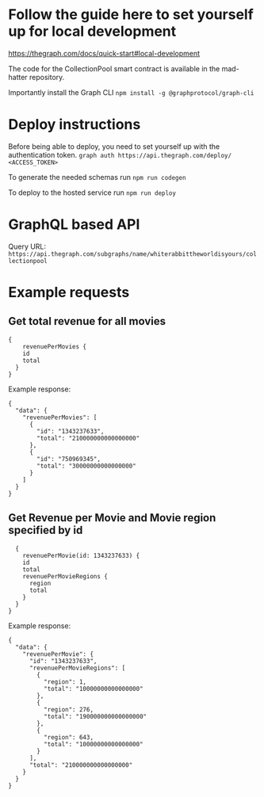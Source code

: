 # Follow the guide here to set yourself up for local development
https://thegraph.com/docs/quick-start#local-development

The code for the CollectionPool smart contract is available in the mad-hatter repository.

Importantly install the Graph CLI `npm install -g @graphprotocol/graph-cli
`
# Deploy instructions
Before being able to deploy, you need to set yourself up with the authentication token.
`graph auth https://api.thegraph.com/deploy/ <ACCESS_TOKEN>`

To generate the needed schemas run `npm run codegen`

To deploy to the hosted service run `npm run deploy`
# GraphQL based API
Query URL: `https://api.thegraph.com/subgraphs/name/whiterabbittheworldisyours/collectionpool`
# Example requests
## Get total revenue for all movies
```
{
  	revenuePerMovies {
    id
    total
  }
}

```

Example response:

```
{
  "data": {
    "revenuePerMovies": [
      {
        "id": "1343237633",
        "total": "210000000000000000"
      },
      {
        "id": "750969345",
        "total": "30000000000000000"
      }
    ]
  }
}
```
## Get Revenue per Movie and Movie region specified by id

```
  {
  	revenuePerMovie(id: 1343237633) {
    id
    total
   	revenuePerMovieRegions {
      region
      total
    }
  }
}
```
Example response:
```
{
  "data": {
    "revenuePerMovie": {
      "id": "1343237633",
      "revenuePerMovieRegions": [
        {
          "region": 1,
          "total": "10000000000000000"
        },
        {
          "region": 276,
          "total": "190000000000000000"
        },
        {
          "region": 643,
          "total": "10000000000000000"
        }
      ],
      "total": "210000000000000000"
    }
  }
}
```
